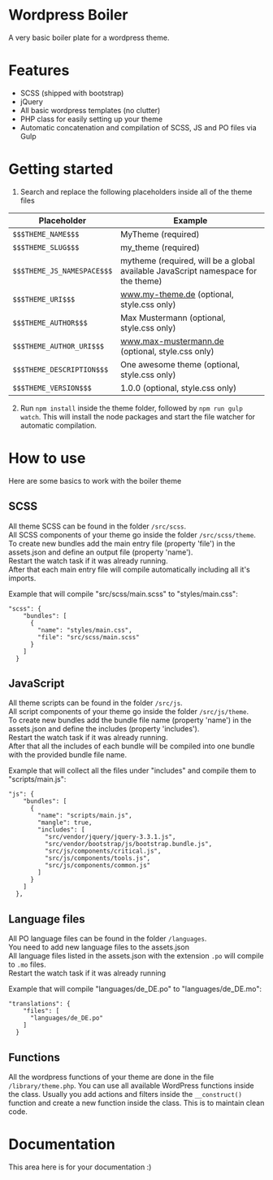 # Wordpress Boiler

A very basic boiler plate for a wordpress theme.

# Features

- SCSS (shipped with bootstrap)
- jQuery
- All basic wordpress templates (no clutter)
- PHP class for easily setting up your theme
- Automatic concatenation and compilation of SCSS, JS and PO files via Gulp

# Getting started

1. Search and replace the following placeholders inside all of the theme files

Placeholder | Example
----------- | --------
``$$$THEME_NAME$$$`` | MyTheme (required)
``$$$THEME_SLUG$$$`` | my_theme (required)
``$$$THEME_JS_NAMESPACE$$$`` | mytheme (required, will be a global available JavaScript namespace for the theme)
``$$$THEME_URI$$$`` | www.my-theme.de (optional, style.css only)
``$$$THEME_AUTHOR$$$`` | Max Mustermann (optional, style.css only)
``$$$THEME_AUTHOR_URI$$$`` | www.max-mustermann.de (optional, style.css only)
``$$$THEME_DESCRIPTION$$$`` | One awesome theme (optional, style.css only)
``$$$THEME_VERSION$$$`` | 1.0.0 (optional, style.css only)

2. Run ``npm install`` inside the theme folder, followed by ``npm run gulp watch``. This will install the node packages and start the file watcher for automatic compilation.

# How to use
Here are some basics to work with the boiler theme

## SCSS
All theme SCSS can be found in the folder ``/src/scss``.  
All SCSS components of your theme go inside the folder ``/src/scss/theme``.  
To create new bundles add the main entry file (property 'file') in the assets.json and define an output file (property 'name').  
Restart the watch task if it was already running.  
After that each main entry file will compile automatically including all it's imports.  

Example that will compile "src/scss/main.scss" to "styles/main.css":
```
"scss": {
    "bundles": [
      {
        "name": "styles/main.css",
        "file": "src/scss/main.scss"
      }
    ]
  }
```

## JavaScript
All theme scripts can be found in the folder ``/src/js``.  
All script components of your theme go inside the folder ``/src/js/theme``.  
To create new bundles add the bundle file name (property 'name') in the assets.json and define the includes (property 'includes').  
Restart the watch task if it was already running.  
After that all the includes of each bundle will be compiled into one bundle with the provided bundle file name.  

Example that will collect all the files under "includes" and compile them to "scripts/main.js":
```
"js": {
    "bundles": [
      {
        "name": "scripts/main.js",
        "mangle": true,
        "includes": [
          "src/vendor/jquery/jquery-3.3.1.js",
          "src/vendor/bootstrap/js/bootstrap.bundle.js",
          "src/js/components/critical.js",
          "src/js/components/tools.js",
          "src/js/components/common.js"
        ]
      }
    ]
  },
```

## Language files
All PO language files can be found in the folder ``/languages``.  
You need to add new language files to the assets.json  
All language files listed in the assets.json with the extension ``.po`` will compile to ``.mo`` files.  
Restart the watch task if it was already running  

Example that will compile "languages/de_DE.po" to "languages/de_DE.mo":
```
"translations": {
    "files": [
      "languages/de_DE.po"
    ]
  }
```

## Functions
All the wordpress functions of your theme are done in the file ``/library/theme.php``. You can use all available WordPress functions inside the class. Usually you add actions and filters inside the ``__construct()`` function and create a new function inside the class. This is to maintain clean code.

# Documentation

This area here is for your documentation :)
